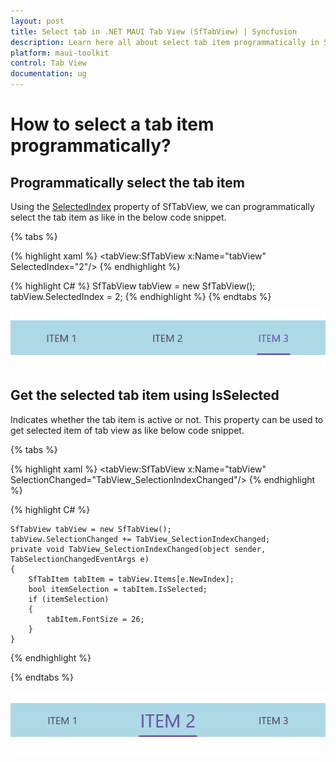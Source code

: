 ```yaml
---
layout: post
title: Select tab in .NET MAUI Tab View (SfTabView) | Syncfusion
description: Learn here all about select tab item programmatically in Syncfusion .NET MAUI Tab View (SfTabView) control and more.
platform: maui-toolkit
control: Tab View
documentation: ug
---
```


# How to select a tab item programmatically? 

## Programmatically select the tab item

Using the [SelectedIndex](https://help.syncfusion.com/cr/maui-toolkit/Syncfusion.Maui.Toolkit.TabView.SfTabView.html#Syncfusion_Maui_Toolkit_TabView_SfTabView_SelectedIndex) property of SfTabView, we can programmatically select the tab item as like in the below code snippet.

{% tabs %}

{% highlight xaml %}
   <tabView:SfTabView x:Name="tabView" SelectedIndex="2"/>
{% endhighlight %}

{% highlight C# %}
    SfTabView tabView = new SfTabView();
	tabView.SelectedIndex = 2;
{% endhighlight %}
{% endtabs %}

![SelectedIndex in SfTabView](images/SelectedIndexTabView.png)

## Get the selected tab item using IsSelected

Indicates whether the tab item is active or not. This property can be used to get selected item of tab view as like below code snippet.

{% tabs %}

{% highlight xaml %}
    <tabView:SfTabView x:Name="tabView" SelectionChanged="TabView_SelectionIndexChanged"/>
{% endhighlight %}

{% highlight C# %}

    SfTabView tabView = new SfTabView();
	tabView.SelectionChanged += TabView_SelectionIndexChanged;
    private void TabView_SelectionIndexChanged(object sender, TabSelectionChangedEventArgs e)
    {
		SfTabItem tabItem = tabView.Items[e.NewIndex];
		bool itemSelection = tabItem.IsSelected;
		if (itemSelection)
		{
			tabItem.FontSize = 26;
		}
    }

{% endhighlight %}

{% endtabs %}

![IsSelected TabItem](images/SelectedIndex.png)